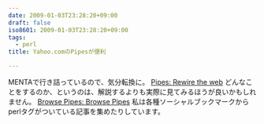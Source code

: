```yaml
---
date: 2009-01-03T23:28:20+09:00
draft: false
iso8601: 2009-01-03T23:28:20+09:00
tags:
  - perl
title: Yahoo.comのPipesが便利

---
```


MENTAで行き詰っているので、気分転換に。
<a href="http://pipes.yahoo.com/pipes/">Pipes: Rewire the web</a>
どんなことをするのか、というのは、解説するよりも実際に見てみるほうが良いかもしれません。
<a href="http://pipes.yahoo.com/pipes/pipes.popular">Browse Pipes: Browse Pipes</a>
私は各種ソーシャルブックマークからperlタグがついている記事を集めたりしています。
    	